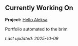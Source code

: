 ## Currently Working On

**Project:** [Hello Aleksa](https://github.com/alxhdd/hello-aleksa)

Portfolio automated to the brim

_Last updated: 2025-10-09_
